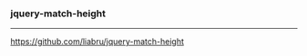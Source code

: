 ### jquery-match-height
---
https://github.com/liabru/jquery-match-height

```
```

```
```

```
```

